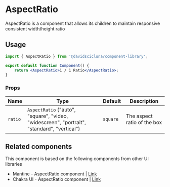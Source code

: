 # AspectRatio

AspectRatio is a component that allows its children to maintain responsive consistent width/height ratio

## Usage

```jsx
import { AspectRatio } from '@davidscicluna/component-library';

export default function Component() {
	return <AspectRatio>1 / 1 Ratio</AspectRatio>;
}
```

### Props

| Name    | Type                                                                                       | Default  | Description                 |
| ------- | ------------------------------------------------------------------------------------------ | -------- | --------------------------- |
| `ratio` | `AspectRatio` ("auto", "square", "video, "widescreen", "portrait", "standard", "vertical") | `square` | The aspect ratio of the box |

## Related components

This component is based on the following components from other UI libraries

-   Mantine - AspectRatio component | [Link](https://mantine.dev/core/aspect-ratio/)
-   Chakra UI - AspectRatio component | [Link](https://chakra-ui.com/docs/components/aspect-ratio/usage)
